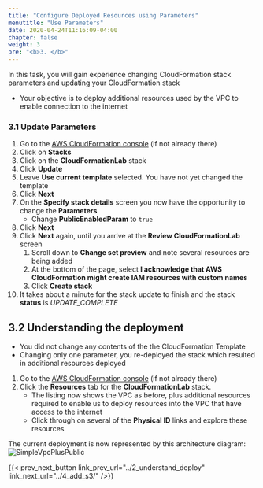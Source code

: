```yaml
---
title: "Configure Deployed Resources using Parameters"
menutitle: "Use Parameters"
date: 2020-04-24T11:16:09-04:00
chapter: false
weight: 3
pre: "<b>3. </b>"
---
```


In this task, you will gain experience changing CloudFormation stack parameters and updating your CloudFormation stack

* Your objective is to deploy additional resources used by the VPC to enable connection to the internet

### 3.1 Update Parameters

1. Go to the [AWS CloudFormation console](https://console.aws.amazon.com/cloudformation) (if not already there)
1. Click on **Stacks**
1. Click on the **CloudFormationLab** stack
1. Click **Update**
1. Leave **Use current template** selected. You have not yet changed the template
1. Click **Next**
1. On the **Specify stack details** screen you now have the opportunity to change the **Parameters**
    * Change **PublicEnabledParam** to `true`
1. Click **Next**
1. Click **Next** again, until you arrive at the **Review CloudFormationLab** screen
    1. Scroll down to **Change set preview** and note several resources are being added
    1. At the bottom of the page, select **I acknowledge that AWS CloudFormation might create IAM resources with custom names**
    1. Click **Create stack**
1. It takes about a minute for the stack update to finish and the stack **status** is _UPDATE_COMPLETE_

## 3.2 Understanding the deployment

* You did not change any contents of the the CloudFormation Template
* Changing only one parameter, you re-deployed the stack which resulted in additional resources deployed

1. Go to the [AWS CloudFormation console](https://console.aws.amazon.com/cloudformation) (if not already there)
1. Click the **Resources** tab for the **CloudFormationLab** stack.
      * The listing now shows the VPC as before, plus additional resources required to enable us to deploy resources into the VPC that have access to the internet
      * Click through on several of the **Physical ID** links and explore these resources

The current deployment is now represented by this architecture diagram:
![SimpleVpcPlusPublic](/Reliability/200_Deploy_and_Update_CloudFormation/Images/SimpleVpcPlusPublic.png)

{{< prev_next_button link_prev_url="../2_understand_deploy" link_next_url="../4_add_s3/" />}}
